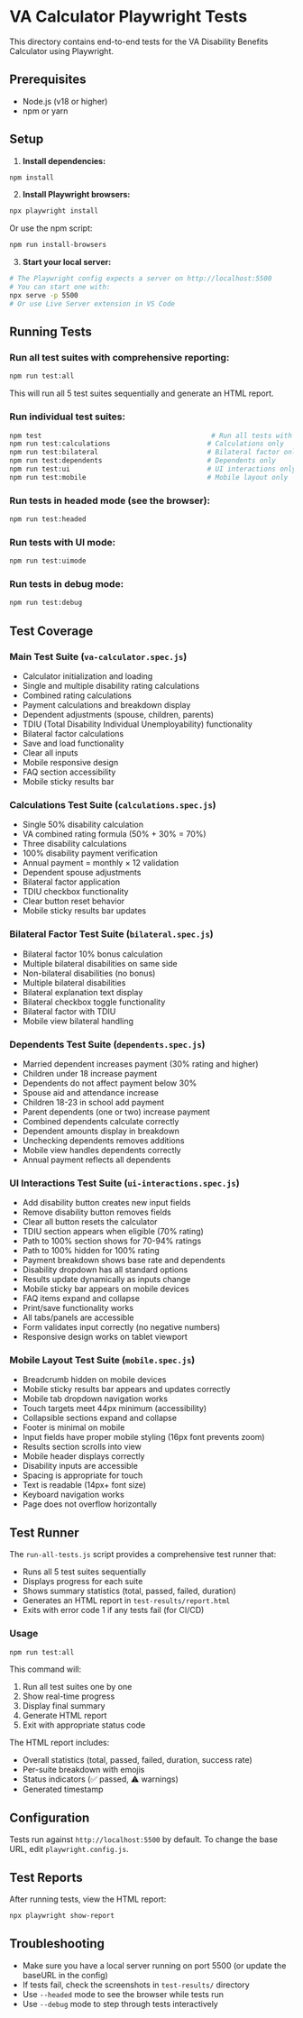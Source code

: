 # VA Calculator Playwright Tests

This directory contains end-to-end tests for the VA Disability Benefits Calculator using Playwright.

## Prerequisites

- Node.js (v18 or higher)
- npm or yarn

## Setup

1. **Install dependencies:**
```bash
npm install
```

2. **Install Playwright browsers:**
```bash
npx playwright install
```

Or use the npm script:
```bash
npm run install-browsers
```

3. **Start your local server:**
```bash
# The Playwright config expects a server on http://localhost:5500
# You can start one with:
npx serve -p 5500
# Or use Live Server extension in VS Code
```

## Running Tests

### Run all test suites with comprehensive reporting:
```bash
npm run test:all
```

This will run all 5 test suites sequentially and generate an HTML report.

### Run individual test suites:
```bash
npm test                                          # Run all tests with Playwright
npm run test:calculations                        # Calculations only
npm run test:bilateral                           # Bilateral factor only
npm run test:dependents                          # Dependents only
npm run test:ui                                  # UI interactions only
npm run test:mobile                              # Mobile layout only
```

### Run tests in headed mode (see the browser):
```bash
npm run test:headed
```

### Run tests with UI mode:
```bash
npm run test:uimode
```

### Run tests in debug mode:
```bash
npm run test:debug
```

## Test Coverage

### Main Test Suite (`va-calculator.spec.js`)
- Calculator initialization and loading
- Single and multiple disability rating calculations
- Combined rating calculations
- Payment calculations and breakdown display
- Dependent adjustments (spouse, children, parents)
- TDIU (Total Disability Individual Unemployability) functionality
- Bilateral factor calculations
- Save and load functionality
- Clear all inputs
- Mobile responsive design
- FAQ section accessibility
- Mobile sticky results bar

### Calculations Test Suite (`calculations.spec.js`)
- Single 50% disability calculation
- VA combined rating formula (50% + 30% = 70%)
- Three disability calculations
- 100% disability payment verification
- Annual payment = monthly × 12 validation
- Dependent spouse adjustments
- Bilateral factor application
- TDIU checkbox functionality
- Clear button reset behavior
- Mobile sticky results bar updates

### Bilateral Factor Test Suite (`bilateral.spec.js`)
- Bilateral factor 10% bonus calculation
- Multiple bilateral disabilities on same side
- Non-bilateral disabilities (no bonus)
- Multiple bilateral disabilities
- Bilateral explanation text display
- Bilateral checkbox toggle functionality
- Bilateral factor with TDIU
- Mobile view bilateral handling

### Dependents Test Suite (`dependents.spec.js`)
- Married dependent increases payment (30% rating and higher)
- Children under 18 increase payment
- Dependents do not affect payment below 30%
- Spouse aid and attendance increase
- Children 18-23 in school add payment
- Parent dependents (one or two) increase payment
- Combined dependents calculate correctly
- Dependent amounts display in breakdown
- Unchecking dependents removes additions
- Mobile view handles dependents correctly
- Annual payment reflects all dependents

### UI Interactions Test Suite (`ui-interactions.spec.js`)
- Add disability button creates new input fields
- Remove disability button removes fields
- Clear all button resets the calculator
- TDIU section appears when eligible (70% rating)
- Path to 100% section shows for 70-94% ratings
- Path to 100% hidden for 100% rating
- Payment breakdown shows base rate and dependents
- Disability dropdown has all standard options
- Results update dynamically as inputs change
- Mobile sticky bar appears on mobile devices
- FAQ items expand and collapse
- Print/save functionality works
- All tabs/panels are accessible
- Form validates input correctly (no negative numbers)
- Responsive design works on tablet viewport

### Mobile Layout Test Suite (`mobile.spec.js`)
- Breadcrumb hidden on mobile devices
- Mobile sticky results bar appears and updates correctly
- Mobile tab dropdown navigation works
- Touch targets meet 44px minimum (accessibility)
- Collapsible sections expand and collapse
- Footer is minimal on mobile
- Input fields have proper mobile styling (16px font prevents zoom)
- Results section scrolls into view
- Mobile header displays correctly
- Disability inputs are accessible
- Spacing is appropriate for touch
- Text is readable (14px+ font size)
- Keyboard navigation works
- Page does not overflow horizontally

## Test Runner

The `run-all-tests.js` script provides a comprehensive test runner that:
- Runs all 5 test suites sequentially
- Displays progress for each suite
- Shows summary statistics (total, passed, failed, duration)
- Generates an HTML report in `test-results/report.html`
- Exits with error code 1 if any tests fail (for CI/CD)

### Usage

```bash
npm run test:all
```

This command will:
1. Run all test suites one by one
2. Show real-time progress
3. Display final summary
4. Generate HTML report
5. Exit with appropriate status code

The HTML report includes:
- Overall statistics (total, passed, failed, duration, success rate)
- Per-suite breakdown with emojis
- Status indicators (✅ passed, ⚠️ warnings)
- Generated timestamp

## Configuration

Tests run against `http://localhost:5500` by default. To change the base URL, edit `playwright.config.js`.

## Test Reports

After running tests, view the HTML report:
```bash
npx playwright show-report
```

## Troubleshooting

- Make sure you have a local server running on port 5500 (or update the baseURL in the config)
- If tests fail, check the screenshots in `test-results/` directory
- Use `--headed` mode to see the browser while tests run
- Use `--debug` mode to step through tests interactively

